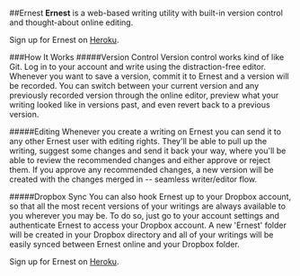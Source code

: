 ##Ernest
**Ernest** is a web-based writing utility with built-in version control and thought-about online editing.

Sign up for Ernest on [Heroku](http://write-with-ernest.herokuapp.com "Ernest").

###How It Works
#####Version Control
Version control works kind of like Git. Log in to your account and write using the distraction-free editor. Whenever you want to save a version, commit it to Ernest and a version will be recorded. You can switch between your current version and any previously recorded version through the online editor, preview what your writing looked like in versions past, and even revert back to a previous version.

#####Editing
Whenever you create a writing on Ernest you can send it to any other Ernest user with editing rights. They'll be able to pull up the writing, suggest some changes and send it back your way, where you'll be able to review the recommended changes and either approve or reject them. If you approve any recommended changes, a new version will be created with the changes merged in -- seamless writer/editor flow.

#####Dropbox Sync
You can also hook Ernest up to your Dropbox account, so that all the most recent versions of your writings are always available to you wherever you may be. To do so, just go to your account settings and authenticate Ernest to access your Dropbox account. A new 'Ernest' folder will be created in your Dropbox directory and all of your writings will be easily synced between Ernest online and your Dropbox folder.

Sign up for Ernest on [Heroku](http://write-with-ernest.herokuapp.com "Ernest").
